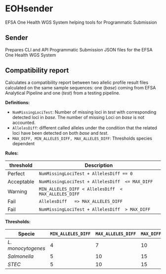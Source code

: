 # EOHsender

EFSA One Health WGS System helping tools for Programmatic Submission

## Sender

Prepares CLI and API Programmatic Submission JSON files for the EFSA One Health WGS System



## Compatibility report

Calculates a compatibility report between two allelic profile result files calculated on the same sample sequences: one (*base*) coming from EFSA Analytical Pipeline and one (*test*) from a testing pipeline.

**Definitions:**

* `NumMissingLociTest`: Number of missing loci in *test* with corresponding detected loci in *base*. The number of missing Loci on *base* is not accounted. 
* `AllelesDiff`: different called alleles under the condition that the related loci have been detected on both *base* and *test*.
* `MAX_DIFF, MIN_ALLELES_DIFF, MAX_ALLELES_DIFF`: Thresholds species dependent

**Rules:**

| threshold | Description |
| --- | --- |
| Perfect | `NumMissingLociTest + AllelesDiff == 0` |
| Acceptable | `NumMissingLociTest + AllelesDiff  <= MAX_DIFF` |
| Warning | `MIN_ALLELES_DIFF < AllelesDiff  < MAX_ALLELES_DIFF` |
| Fail | `AllelesDiff   => MAX_ALLELES_DIFF` |
| Fail | `NumMissingLociTest + AllelesDiff  > MAX_DIFF` |

**Thresholds:**

| Specie | `MIN_ALLELES_DIFF` | `MAX_ALLELES_DIFF` | `MAX_DIFF` |
| --- | --- | --- | --- |
| *L. monocytogenes*  | 4 |  7 | 10 | 
| *Salmonella*  | 5 |  10 | 15 | 
| *STEC*  | 5 |  10 | 15 | 


